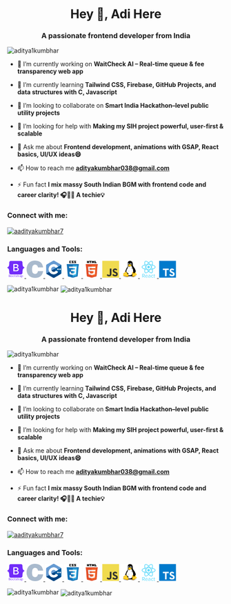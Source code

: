 <h1 align="center">Hey 👋, Adi Here</h1>
<h3 align="center">A passionate frontend developer from India</h3>

<p align="left"> <img src="https://komarev.com/ghpvc/?username=aditya1kumbhar&label=Profile%20views&color=0e75b6&style=flat" alt="aditya1kumbhar" /> </p>

- 🔭 I’m currently working on **WaitCheck AI – Real-time queue & fee transparency web app**

- 🌱 I’m currently learning **Tailwind CSS, Firebase, GitHub Projects, and data structures with C, Javascript**

- 👯 I’m looking to collaborate on **Smart India Hackathon–level public utility projects**

- 🤝 I’m looking for help with **Making my SIH project powerful, user-first & scalable**

- 💬 Ask me about **Frontend development, animations with GSAP, React basics, UI/UX ideas😄**

- 📫 How to reach me **adityakumbhar038@gmail.com**

- ⚡ Fun fact **I mix massy South Indian BGM with frontend code and career clarity! 🎧👨‍💻 A techie💡**

<h3 align="left">Connect with me:</h3>
<p align="left">
<a href="https://instagram.com/aadityakumbhar7" target="blank"><img align="center" src="https://raw.githubusercontent.com/rahuldkjain/github-profile-readme-generator/master/src/images/icons/Social/instagram.svg" alt="aadityakumbhar7" height="30" width="40" /></a>
</p>

<h3 align="left">Languages and Tools:</h3>
<p align="left"> <a href="https://getbootstrap.com" target="_blank" rel="noreferrer"> <img src="https://raw.githubusercontent.com/devicons/devicon/master/icons/bootstrap/bootstrap-plain-wordmark.svg" alt="bootstrap" width="40" height="40"/> </a> <a href="https://www.cprogramming.com/" target="_blank" rel="noreferrer"> <img src="https://raw.githubusercontent.com/devicons/devicon/master/icons/c/c-original.svg" alt="c" width="40" height="40"/> </a> <a href="https://www.w3schools.com/cpp/" target="_blank" rel="noreferrer"> <img src="https://raw.githubusercontent.com/devicons/devicon/master/icons/cplusplus/cplusplus-original.svg" alt="cplusplus" width="40" height="40"/> </a> <a href="https://www.w3schools.com/css/" target="_blank" rel="noreferrer"> <img src="https://raw.githubusercontent.com/devicons/devicon/master/icons/css3/css3-original-wordmark.svg" alt="css3" width="40" height="40"/> </a> <a href="https://www.w3.org/html/" target="_blank" rel="noreferrer"> <img src="https://raw.githubusercontent.com/devicons/devicon/master/icons/html5/html5-original-wordmark.svg" alt="html5" width="40" height="40"/> </a> <a href="https://developer.mozilla.org/en-US/docs/Web/JavaScript" target="_blank" rel="noreferrer"> <img src="https://raw.githubusercontent.com/devicons/devicon/master/icons/javascript/javascript-original.svg" alt="javascript" width="40" height="40"/> </a> <a href="https://www.linux.org/" target="_blank" rel="noreferrer"> <img src="https://raw.githubusercontent.com/devicons/devicon/master/icons/linux/linux-original.svg" alt="linux" width="40" height="40"/> </a> <a href="https://reactjs.org/" target="_blank" rel="noreferrer"> <img src="https://raw.githubusercontent.com/devicons/devicon/master/icons/react/react-original-wordmark.svg" alt="react" width="40" height="40"/> </a> <a href="https://www.typescriptlang.org/" target="_blank" rel="noreferrer"> <img src="https://raw.githubusercontent.com/devicons/devicon/master/icons/typescript/typescript-original.svg" alt="typescript" width="40" height="40"/> </a> </p>

<p><img align="left" src="https://github-readme-stats.vercel.app/api/top-langs?username=aditya1kumbhar&show_icons=true&locale=en&layout=compact" alt="aditya1kumbhar" /></p>

<p>&nbsp;<img align="center" src="https://github-readme-stats.vercel.app/api?username=aditya1kumbhar&show_icons=true&locale=en" alt="aditya1kumbhar" /></p>
<h1 align="center">Hey 👋, Adi Here</h1>
<h3 align="center">A passionate frontend developer from India</h3>

<p align="left"> <img src="https://komarev.com/ghpvc/?username=aditya1kumbhar&label=Profile%20views&color=0e75b6&style=flat" alt="aditya1kumbhar" /> </p>

- 🔭 I’m currently working on **WaitCheck AI – Real-time queue & fee transparency web app**

- 🌱 I’m currently learning **Tailwind CSS, Firebase, GitHub Projects, and data structures with C, Javascript**

- 👯 I’m looking to collaborate on **Smart India Hackathon–level public utility projects**

- 🤝 I’m looking for help with **Making my SIH project powerful, user-first & scalable**

- 💬 Ask me about **Frontend development, animations with GSAP, React basics, UI/UX ideas😄**

- 📫 How to reach me **adityakumbhar038@gmail.com**

- ⚡ Fun fact **I mix massy South Indian BGM with frontend code and career clarity! 🎧👨‍💻 A techie💡**

<h3 align="left">Connect with me:</h3>
<p align="left">
<a href="https://instagram.com/aadityakumbhar7" target="blank"><img align="center" src="https://raw.githubusercontent.com/rahuldkjain/github-profile-readme-generator/master/src/images/icons/Social/instagram.svg" alt="aadityakumbhar7" height="30" width="40" /></a>
</p>

<h3 align="left">Languages and Tools:</h3>
<p align="left"> <a href="https://getbootstrap.com" target="_blank" rel="noreferrer"> <img src="https://raw.githubusercontent.com/devicons/devicon/master/icons/bootstrap/bootstrap-plain-wordmark.svg" alt="bootstrap" width="40" height="40"/> </a> <a href="https://www.cprogramming.com/" target="_blank" rel="noreferrer"> <img src="https://raw.githubusercontent.com/devicons/devicon/master/icons/c/c-original.svg" alt="c" width="40" height="40"/> </a> <a href="https://www.w3schools.com/cpp/" target="_blank" rel="noreferrer"> <img src="https://raw.githubusercontent.com/devicons/devicon/master/icons/cplusplus/cplusplus-original.svg" alt="cplusplus" width="40" height="40"/> </a> <a href="https://www.w3schools.com/css/" target="_blank" rel="noreferrer"> <img src="https://raw.githubusercontent.com/devicons/devicon/master/icons/css3/css3-original-wordmark.svg" alt="css3" width="40" height="40"/> </a> <a href="https://www.w3.org/html/" target="_blank" rel="noreferrer"> <img src="https://raw.githubusercontent.com/devicons/devicon/master/icons/html5/html5-original-wordmark.svg" alt="html5" width="40" height="40"/> </a> <a href="https://developer.mozilla.org/en-US/docs/Web/JavaScript" target="_blank" rel="noreferrer"> <img src="https://raw.githubusercontent.com/devicons/devicon/master/icons/javascript/javascript-original.svg" alt="javascript" width="40" height="40"/> </a> <a href="https://www.linux.org/" target="_blank" rel="noreferrer"> <img src="https://raw.githubusercontent.com/devicons/devicon/master/icons/linux/linux-original.svg" alt="linux" width="40" height="40"/> </a> <a href="https://reactjs.org/" target="_blank" rel="noreferrer"> <img src="https://raw.githubusercontent.com/devicons/devicon/master/icons/react/react-original-wordmark.svg" alt="react" width="40" height="40"/> </a> <a href="https://www.typescriptlang.org/" target="_blank" rel="noreferrer"> <img src="https://raw.githubusercontent.com/devicons/devicon/master/icons/typescript/typescript-original.svg" alt="typescript" width="40" height="40"/> </a> </p>

<p><img align="left" src="https://github-readme-stats.vercel.app/api/top-langs?username=aditya1kumbhar&show_icons=true&locale=en&layout=compact" alt="aditya1kumbhar" /></p>

<p>&nbsp;<img align="center" src="https://github-readme-stats.vercel.app/api?username=aditya1kumbhar&show_icons=true&locale=en" alt="aditya1kumbhar" /></p>
